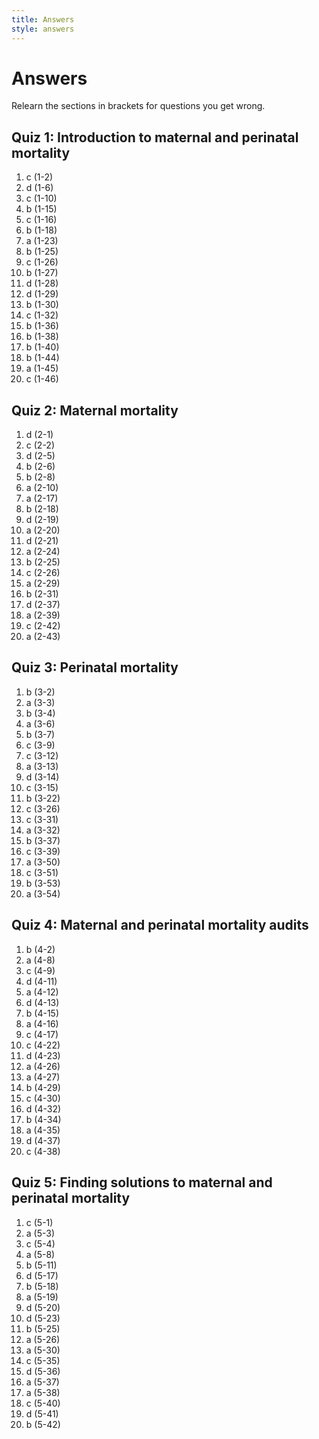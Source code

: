 ```yaml
---
title: Answers
style: answers
---
```


# Answers

Relearn the sections in brackets for questions you get wrong.

## Quiz 1: Introduction to maternal and perinatal mortality

1.	c	(1-2)
2.	d	(1-6)
3.	c	(1-10)
4.	b	(1-15)
5.	c	(1-16)
6.	b	(1-18)
7.	a	(1-23)
8.	b	(1-25)
9.	c	(1-26)
10.	b	(1-27)
11.	d	(1-28)
12.	d	(1-29)
13.	b	(1-30)
14.	c	(1-32)
15.	b	(1-36)
16.	b	(1-38)
17.	b	(1-40)
18.	b	(1-44)
19.	a	(1-45)
20.	c	(1-46)

## Quiz 2: Maternal mortality

1.	d	(2-1)
2.	c	(2-2)
3.	d	(2-5)
4.	b	(2-6)
5.	b	(2-8)
6.	a	(2-10)
7.	a	(2-17)
8.	b	(2-18)
9.	d	(2-19)
10.	a	(2-20)
11.	d	(2-21)
12.	a	(2-24)
13.	b	(2-25)
14.	c	(2-26)
15.	a	(2-29)
16.	b	(2-31)
17.	d	(2-37)
18.	a	(2-39)
19.	c	(2-42)
20.	a	(2-43)

## Quiz 3: Perinatal mortality

1.	b	(3-2)
2.	a	(3-3)
3.	b	(3-4)
4.	a	(3-6)
5.	b	(3-7)
6.	c	(3-9)
7.	c	(3-12)
8.	a	(3-13)
9.	d	(3-14)
10.	c	(3-15)
11.	b	(3-22)
12.	c	(3-26)
13.	c	(3-31)
14.	a	(3-32)
15.	b	(3-37)
16.	c	(3-39)
17.	a	(3-50)
18.	c	(3-51)
19.	b	(3-53)
20.	a	(3-54)

## Quiz 4: Maternal and perinatal mortality audits

1.	b	(4-2)
2.	a	(4-8)
3.	c	(4-9)
4.	d	(4-11)
5.	a	(4-12)
6.	d	(4-13)
7.	b	(4-15)
8.	a	(4-16)
9.	c	(4-17)
10.	c	(4-22)
11.	d	(4-23)
12.	a	(4-26)
13.	a	(4-27)
14.	b	(4-29)
15.	c	(4-30)
16.	d	(4-32)
17.	b	(4-34)
18.	a	(4-35)
19.	d	(4-37)
20.	c	(4-38)

## Quiz 5: Finding solutions to maternal and perinatal mortality

1.	c	(5-1)
2.	a	(5-3)
3.	c	(5-4)
4.	a	(5-8)
5.	b	(5-11)
6.	d	(5-17)
7.	b	(5-18)
8.	a	(5-19)
9.	d	(5-20)
10.	d	(5-23)
11.	b	(5-25)
12.	a	(5-26)
13.	a	(5-30)
14.	c	(5-35)
15.	d	(5-36)
16.	a	(5-37)
17.	a	(5-38)
18.	c	(5-40)
19.	d	(5-41)
20.	b	(5-42)
